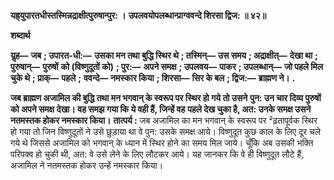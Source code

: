 **यह्र्युपारतधीस्तस्मिन्नद्राक्षीत्पुरुषान्पुर: ।** **उपलवयोपलब्धान्प्राग्ववन्दे शिरसा द्विज: ॥ ४२॥** 

**शब्दार्थ** 

**यॢह—** **जब** **; उपारत-धी:—** **उसका मन तथा बुद्धि स्थिर थे** **; तस्मिन्—** **उस समय** **; अद्राक्षीत्—** **देखा था** **; पुरुषान्—** **पुरुषों** **को (विष्णुदूतों को)** **; पुर:—** **अपने समक्ष** **; उपलवय—** **पाकर** **; उपलब्धान्—** **जो पहले मिल चुके थे** **; प्राक्—** **पहले** **;** **ववन्दे—** **नमस्कार किया** **; शिरसा—** **सिर के बल** **; द्विज:—** **ब्राह्मण ने।** **.** 

**जब ब्राह्मण अजामिल की बुद्धि तथा मन भगवान् के स्वरूप पर स्थिर हो गये तो उसने** **पुन: उन चार दिव्य पुरुषों को अपने समक्ष देखा। वह समझ गया कि ये वही हैं, जिन्हें वह** **पहले देख चुका है, अत: उनके समक्ष उसने नतमस्तक होकर नमस्कार किया।** **तात्पर्य :** जब अजामिल का मन भगवान् के स्वरूप पर ²ढ़तापूर्वक स्थिर हो गया तो जिन विष्णुदूतों ने उसे छुड़ाया था वे पुन: उसके समक्ष आये। विष्णुदूत कुछ काल के लिए दूर चले गये थे जिससे अजामिल को भगवान् के ध्यान में स्थिर होने का समय मिल जाये। चूँकि अब उसकी भक्ति परिपक्व हो चुकी थी, अत: वे उसे लेने के लिए लौटकर आये। यह जानकर कि वे ही विष्णुदूत लौटे हैं, अजामिल ने नतमस्तक होकर उन्हें नमस्कार किया।  